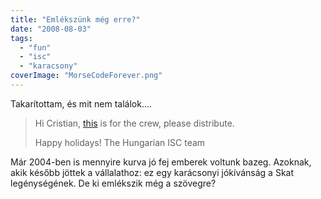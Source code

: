 ```yaml
---
title: "Emlékszünk még erre?"
date: "2008-08-03"
tags: 
  - "fun"
  - "isc"
  - "karacsony"
coverImage: "MorseCodeForever.png"
---
```


Takarítottam, és mit nem találok....

> Hi Cristian, [this](https://csokavar.hu/wp-content/uploads/2008/08/riddle.mp3) is for the crew, please distribute.
> 
> Happy holidays! The Hungarian ISC team

Már 2004-ben is mennyire kurva jó fej emberek voltunk bazeg. Azoknak, akik később jöttek a vállalathoz: ez egy karácsonyi jókívánság a Skat legénységének. De ki emlékszik még a szövegre?
